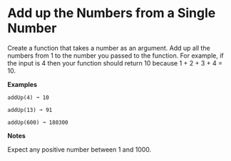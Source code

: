 # Add up the Numbers from a Single Number

Create a function that takes a number as an argument. Add up all the numbers from 1 to the number you passed to the function. For example, if the input is 4 then your function should return 10 because 1 + 2 + 3 + 4 = 10.

**Examples**
```
addUp(4) ➞ 10

addUp(13) ➞ 91

addUp(600) ➞ 180300
```

**Notes**

Expect any positive number between 1 and 1000.